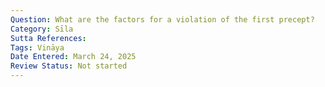 ```yaml
---
Question: What are the factors for a violation of the first precept?
Category: Sīla
Sutta References:
Tags: Vināya
Date Entered: March 24, 2025
Review Status: Not started
---
```

